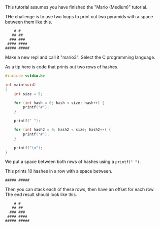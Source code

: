 This tutorial assumes you have finished the "Mario (Medium)" tutorial.

THe challenge is to use two loops to print out two pyramids with a space between them like this.

```
    # #
   ## ##
  ### ###
 #### ####
##### #####
```

Make a new repl and call it "mario3". Select the C programming language.

As a tip here is code that prints out two rows of hashes.

```c
#include <stdio.h>

int main(void)
{
	int size = 5;

	for (int hash = 0; hash < size; hash++) {
		printf("#");
	}

	printf(" ");

	for (int hash2 = 0; hash2 < size; hash2++) {
		printf("#");
	}

	printf("\n");
}
```

We put a space between both rows of hashes using a `printf(" ")`.

This prints 10 hashes in a row with a space between.

```
##### #####
```

Then you can stack each of these rows, then have an offset for each row. The end result should look like this.

```
    # #
   ## ##
  ### ###
 #### ####
##### #####
```
